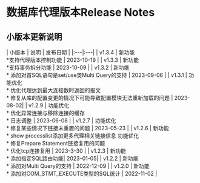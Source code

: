 # 数据库代理版本Release Notes

## 小版本更新说明


| 小版本 | 说明 | 发布日期 | 
|:---|:---|
| v1.3.4 | 新功能 <br> *支持代理版本控制功能 | 2023-10-19 |
| v1.3.3 | 新功能 <br> *支持事务拆分功能 | 2023-10-09 |
| v1.3.2 | 新功能 <br> * 添加对首SQL语句是set/use类Multi Query的支持 | 2023-09-06 |
| v1.3.1 | 功能优化 <br> * 优化代理达到最大连接数时返回的报文 <br> * 修复从库的配置变更的情况下可能导致配置模块无法重新加载的问题 |  2023-08-02|
| v1.2.9 | 功能优化 <br> * 优化异常连接与移除连接的缓存 <br> * 日志调整 | 2023-06-08 |
| v1.2.7 | 功能优化 <br> * 修复某些情况下链接未重置的问题 | 2023-05-23 |
| v1.2.6 | 新功能 <br> * show processlist添加更多代理相关链接信息 功能优化 <br> * 修复Prepare Statement链接复用的问题  <br> * 优化tcp连接复用 | 2023-3-30 |
| v1.2.3 | 新功能 <br> * 添加指定SQL路由功能| 2023-01-05| 
| v1.2.2 | 新功能 <br> * 添加对Multi Query的支持 | 2022-12-09 | 
| v1.2.0 | 新功能 <br> * 添加对COM_STMT_EXECUTE类型的SQL统计 | 2022-11-02 |






